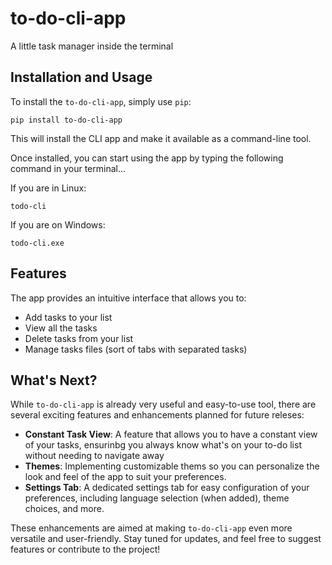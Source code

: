 # to-do-cli-app
A little task manager inside the terminal

## Installation and Usage
To install the `to-do-cli-app`, simply use `pip`:

	pip install to-do-cli-app
This will install the CLI app and make it available as a command-line tool.

Once installed, you can start using the app by typing the following command in your terminal...

If you are in Linux:

	todo-cli
If you are on Windows:

	todo-cli.exe
## Features
The app provides an intuitive interface that allows you to:

- Add tasks to your list
- View all the tasks
- Delete tasks from your list
- Manage tasks files (sort of tabs with separated tasks)

## What's Next?
While `to-do-cli-app` is already very useful and easy-to-use tool, there are several exciting features and enhancements planned for future releses:

- **Constant Task View**: A feature that allows you to have a constant view of your tasks, ensurinbg you always know what's on your to-do list without needing to navigate away
- **Themes**: Implementing customizable thems so you can personalize the look and feel of the app to suit your preferences.
- **Settings Tab**: A dedicated settings tab for easy configuration of your preferences, including language selection (when added), theme choices, and more.

These enhancements are aimed at making `to-do-cli-app` even more versatile and user-friendly. Stay tuned for updates, and feel free to suggest features or contribute to the project!
